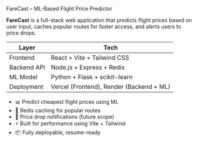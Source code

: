  FareCast – ML-Based Flight Price Predictor

**FareCast** is a full-stack web application that predicts flight prices based on user input, caches popular routes for faster access, and alerts users to price drops.



| Layer        | Tech                                |
|--------------|-------------------------------------|
| Frontend     | React + Vite + Tailwind CSS         |
| Backend API  | Node.js + Express + Redis           |
| ML Model     | Python + Flask + scikit-learn       |
| Deployment   | Vercel (Frontend), Render (Backend + ML) |


- 📊 Predict cheapest flight prices using ML
- 🔁 Redis caching for popular routes
- 📨 Price drop notifications (future scope)
- ⚡ Built for performance using Vite + Tailwind
- 📦 Fully deployable, resume-ready



